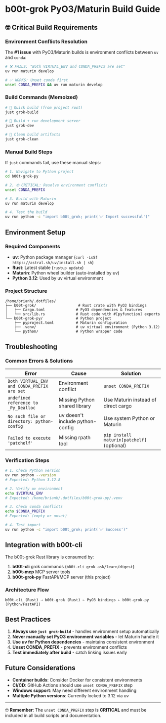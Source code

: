 # b00t-grok PyO3/Maturin Build Guide

## 🤓 Critical Build Requirements

### Environment Conflicts Resolution
The **#1 issue** with PyO3/Maturin builds is environment conflicts between `uv` and `conda`:

```bash
# ❌ FAILS: "Both VIRTUAL_ENV and CONDA_PREFIX are set"
uv run maturin develop

# ✅ WORKS: Unset conda first
unset CONDA_PREFIX && uv run maturin develop
```

### Build Commands (Memoized)

```bash
# 🦀 Quick build (from project root)
just grok-build

# 🚀 Build + run development server
just grok-dev

# 🧹 Clean build artifacts
just grok-clean
```

### Manual Build Steps

If `just` commands fail, use these manual steps:

```bash
# 1. Navigate to Python project
cd b00t-grok-py

# 2. 🤓 CRITICAL: Resolve environment conflicts
unset CONDA_PREFIX

# 3. Build with Maturin
uv run maturin develop

# 4. Test the build
uv run python -c "import b00t_grok; print('✅ Import successful')"
```

## Environment Setup

### Required Components
- **uv**: Python package manager (`curl -LsSf https://astral.sh/uv/install.sh | sh`)
- **Rust**: Latest stable (`rustup update`)
- **Maturin**: Python wheel builder (auto-installed by uv)
- **Python 3.12**: Used by uv virtual environment

### Project Structure
```
/home/brianh/.dotfiles/
├── b00t-grok/                   # Rust crate with PyO3 bindings
│   ├── Cargo.toml              # PyO3 dependencies & features
│   └── src/lib.rs              # Rust code with #[pyfunction] exports
└── b00t-grok-py/               # Python project
    ├── pyproject.toml          # Maturin configuration
    ├── .venv/                  # uv virtual environment (Python 3.12)
    └── python/                 # Python wrapper code
```

## Troubleshooting

### Common Errors & Solutions

| Error | Cause | Solution |
|-------|-------|----------|
| `Both VIRTUAL_ENV and CONDA_PREFIX are set` | Environment conflict | `unset CONDA_PREFIX` |
| `undefined reference to _Py_Dealloc` | Missing Python shared library | Use Maturin instead of direct cargo |
| `No such file or directory: python-config` | uv doesn't include python-config | Use system Python or Maturin |
| `Failed to execute 'patchelf'` | Missing rpath tool | `pip install maturin[patchelf]` (optional) |

### Verification Steps

```bash
# 1. Check Python version
uv run python --version
# Expected: Python 3.12.8

# 2. Verify uv environment
echo $VIRTUAL_ENV
# Expected: /home/brianh/.dotfiles/b00t-grok-py/.venv

# 3. Check conda conflicts
echo $CONDA_PREFIX
# Expected: (empty or unset)

# 4. Test import
uv run python -c "import b00t_grok; print('✅ Success')"
```

## Integration with b00t-cli

The b00t-grok Rust library is consumed by:
1. **b00t-cli** grok commands (`b00t-cli grok ask/learn/digest`)
2. **b00t-mcp** MCP server tools
3. **b00t-grok-py** FastAPI/MCP server (this project)

### Architecture Flow
```
b00t-cli (Rust) → b00t-grok (Rust) ← PyO3 bindings ← b00t-grok-py (Python/FastAPI)
```

## Best Practices

1. **Always use `just grok-build`** - handles environment setup automatically
2. **Never manually set PyO3 environment variables** - let Maturin handle it
3. **Use uv for Python dependencies** - maintains consistent environment
4. **Unset CONDA_PREFIX** - prevents environment conflicts
5. **Test immediately after build** - catch linking issues early

## Future Considerations

- **Container builds**: Consider Docker for consistent environments
- **CI/CD**: GitHub Actions should use `unset CONDA_PREFIX` step
- **Windows support**: May need different environment handling
- **Multiple Python versions**: Currently locked to 3.12 via uv

---

🤓 **Remember**: The `unset CONDA_PREFIX` step is **CRITICAL** and must be included in all build scripts and documentation.